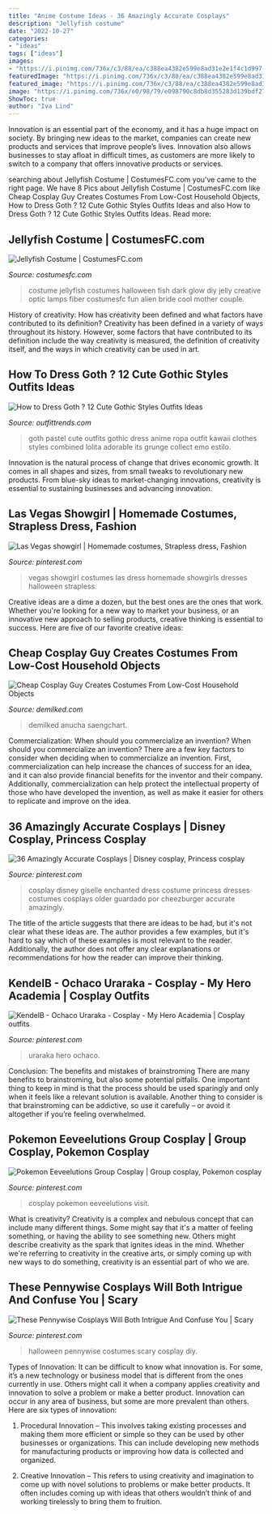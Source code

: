 ```yaml
---
title: "Anime Costume Ideas - 36 Amazingly Accurate Cosplays"
description: "Jellyfish costume"
date: "2022-10-27"
categories:
- "ideas"
tags: ["ideas"]
images:
- "https://i.pinimg.com/736x/c3/88/ea/c388ea4382e599e8ad31e2e1f4c1d997--vegas-showgirl-homemade-costumes.jpg"
featuredImage: "https://i.pinimg.com/736x/c3/88/ea/c388ea4382e599e8ad31e2e1f4c1d997--vegas-showgirl-homemade-costumes.jpg"
featured_image: "https://i.pinimg.com/736x/c3/88/ea/c388ea4382e599e8ad31e2e1f4c1d997--vegas-showgirl-homemade-costumes.jpg"
image: "https://i.pinimg.com/736x/e0/98/79/e098790c8db8d355283d139bdf27109f.jpg"
ShowToc: true
author: "Iva Lind"
---
```



Innovation is an essential part of the economy, and it has a huge impact on society. By bringing new ideas to the market, companies can create new products and services that improve people’s lives. Innovation also allows businesses to stay afloat in difficult times, as customers are more likely to switch to a company that offers innovative products or services.

	

		
searching about Jellyfish Costume | CostumesFC.com you've came to the right page. We have 8 Pics about Jellyfish Costume | CostumesFC.com like Cheap Cosplay Guy Creates Costumes From Low-Cost Household Objects, How to Dress Goth ? 12 Cute Gothic Styles Outfits Ideas and also How to Dress Goth ? 12 Cute Gothic Styles Outfits Ideas. Read more:
		
    
## Jellyfish Costume | CostumesFC.com

<img loading=lazy src="https://www.costumesfc.com/wp-content/uploads/2015/08/Jellyfish-Costume.jpg" onerror="this.onerror=null;this.src='https://tse2.mm.bing.net/th?id=OIP.M3p3_kez2tM6ZvSYGLaKagHaJ4&amp;pid=15.1';" alt="Jellyfish Costume | CostumesFC.com">

_Source: costumesfc.com_

>costume jellyfish costumes halloween fish dark glow diy jelly creative optic lamps fiber costumesfc fun alien bride cool mother couple. 

	

History of creativity: How has creativity been defined and what factors have contributed to its definition?
Creativity has been defined in a variety of ways throughout its history. However, some factors that have contributed to its definition include the way creativity is measured, the definition of creativity itself, and the ways in which creativity can be used in art.

    
## How To Dress Goth ? 12 Cute Gothic Styles Outfits Ideas

<img loading=lazy src="https://www.outfittrends.com/wp-content/uploads/2015/02/580e5c0ea777339ff2612f7e75c9cfd8.jpg" onerror="this.onerror=null;this.src='https://tse3.mm.bing.net/th?id=OIP.dX58tYKmeODw8kFN6qR6ywHaJ6&amp;pid=15.1';" alt="How to Dress Goth ? 12 Cute Gothic Styles Outfits Ideas">

_Source: outfittrends.com_

>goth pastel cute outfits gothic dress anime ropa outfit kawaii clothes styles combined lolita adorable its grunge collect emo estilo. 

	

Innovation is the natural process of change that drives economic growth. It comes in all shapes and sizes, from small tweaks to revolutionary new products. From blue-sky ideas to market-changing innovations, creativity is essential to sustaining businesses and advancing innovation.

    
## Las Vegas Showgirl | Homemade Costumes, Strapless Dress, Fashion

<img loading=lazy src="https://i.pinimg.com/736x/c3/88/ea/c388ea4382e599e8ad31e2e1f4c1d997--vegas-showgirl-homemade-costumes.jpg" onerror="this.onerror=null;this.src='https://tse3.mm.bing.net/th?id=OIP.rXHf0T7KLCda5gZJb1jlkAHaJ3&amp;pid=15.1';" alt="Las Vegas showgirl | Homemade costumes, Strapless dress, Fashion">

_Source: pinterest.com_

>vegas showgirl costumes las dress homemade showgirls dresses halloween strapless. 

	

Creative ideas are a dime a dozen, but the best ones are the ones that work. Whether you're looking for a new way to market your business, or an innovative new approach to selling products, creative thinking is essential to success. Here are five of our favorite creative ideas:

    
## Cheap Cosplay Guy Creates Costumes From Low-Cost Household Objects

<img loading=lazy src="http://static.demilked.com/wp-content/uploads/2015/04/cheap-diy-costume-low-cost-cosplay-anucha-saengchart-fb.jpg" onerror="this.onerror=null;this.src='https://tse3.mm.bing.net/th?id=OIP.4ivQivct6EDRK0KRI8R3DQHaD4&amp;pid=15.1';" alt="Cheap Cosplay Guy Creates Costumes From Low-Cost Household Objects">

_Source: demilked.com_

>demilked anucha saengchart. 

	

Commercialization: When should you commercialize an invention?
When should you commercialize an invention? 
There are a few key factors to consider when deciding when to commercialize an invention. First, commercialization can help increase the chances of success for an idea, and it can also provide financial benefits for the inventor and their company. Additionally, commercialization can help protect the intellectual property of those who have developed the invention, as well as make it easier for others to replicate and improve on the idea.

    
## 36 Amazingly Accurate Cosplays | Disney Cosplay, Princess Cosplay

<img loading=lazy src="https://i.pinimg.com/736x/44/79/2e/44792eb2217cb18346e1ecf6fbaff403.jpg" onerror="this.onerror=null;this.src='https://tse1.mm.bing.net/th?id=OIP.G8IPNEFT_uCKUpq6Jin1nwHaLG&amp;pid=15.1';" alt="36 Amazingly Accurate Cosplays | Disney cosplay, Princess cosplay">

_Source: pinterest.com_

>cosplay disney giselle enchanted dress costume princess dresses costumes cosplays older guardado por cheezburger accurate amazingly. 

	

The title of the article suggests that there are ideas to be had, but it's not clear what these ideas are. The author provides a few examples, but it's hard to say which of these examples is most relevant to the reader. Additionally, the author does not offer any clear explanations or recommendations for how the reader can improve their thinking.

    
## KendelB - Ochaco Uraraka - Cosplay - My Hero Academia | Cosplay Outfits

<img loading=lazy src="https://i.pinimg.com/736x/e0/98/79/e098790c8db8d355283d139bdf27109f.jpg" onerror="this.onerror=null;this.src='https://tse4.mm.bing.net/th?id=OIP.sKLRUVr_8xepTOtowLmNeQHaLI&amp;pid=15.1';" alt="KendelB - Ochaco Uraraka - Cosplay - My Hero Academia | Cosplay outfits">

_Source: pinterest.com_

>uraraka hero ochaco. 

	

Conclusion: The benefits and mistakes of brainstroming
There are many benefits to brainstroming, but also some potential pitfalls. One important thing to keep in mind is that the process should be used sparingly and only when it feels like a relevant solution is available. Another thing to consider is that brainstroming can be addictive, so use it carefully – or avoid it altogether if you’re feeling overwhelmed.

    
## Pokemon Eeveelutions Group Cosplay | Group Cosplay, Pokemon Cosplay

<img loading=lazy src="https://i.pinimg.com/736x/a9/70/8d/a9708dec475f1c29817931fd60f63fa5.jpg" onerror="this.onerror=null;this.src='https://tse3.mm.bing.net/th?id=OIP.LdtBR8j3SNmNp9RWHor_wwHaLH&amp;pid=15.1';" alt="Pokemon Eeveelutions Group Cosplay | Group cosplay, Pokemon cosplay">

_Source: pinterest.com_

>cosplay pokemon eeveelutions visit. 

	

What is creativity?
Creativity is a complex and nebulous concept that can include many different things. Some might say that it's a matter of feeling something, or having the ability to see something new. Others might describe creativity as the spark that ignites ideas in the mind. Whether we're referring to creativity in the creative arts, or simply coming up with new ways to do something, creativity is an essential part of who we are.

    
## These Pennywise Cosplays Will Both Intrigue And Confuse You | Scary

<img loading=lazy src="https://i.pinimg.com/736x/72/41/a3/7241a3cf5c11b2587e8b604090e4f37e.jpg" onerror="this.onerror=null;this.src='https://tse2.mm.bing.net/th?id=OIP.wDfqZihknJjHFtHddPYE2QHaLI&amp;pid=15.1';" alt="These Pennywise Cosplays Will Both Intrigue And Confuse You | Scary">

_Source: pinterest.com_

>halloween pennywise costumes scary cosplay diy. 

	

Types of Innovation:
It can be difficult to know what innovation is. For some, it’s a new technology or business model that is different from the ones currently in use. Others might call it when a company applies creativity and innovation to solve a problem or make a better product. Innovation can occur in any area of business, but some are more prevalent than others. Here are six types of innovation:
1. Procedural Innovation – This involves taking existing processes and making them more efficient or simple so they can be used by other businesses or organizations. This can include developing new methods for manufacturing products or improving how data is collected and organized.

2. Creative Innovation – This refers to using creativity and imagination to come up with novel solutions to problems or make better products. It often includes coming up with ideas that others wouldn’t think of and working tirelessly to bring them to fruition.

